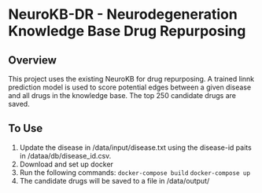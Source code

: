 # NeuroKB-DR - Neurodegeneration Knowledge Base Drug Repurposing

## Overview

This project uses the existing NeuroKB for drug repurposing. A trained linnk prediction model is used to score potential edges between a given disease and all drugs in the knowledge base. The top 250 candidate drugs are saved.

## To Use

1. Update the disease in /data/input/disease.txt using the disease-id paits in /dataa/db/disease_id.csv.
2. Download and set up docker
3. Run the following commands:
```docker-compose build```
```docker-compose up```
4. The candidate drugs will be saved to a file in /data/output/

